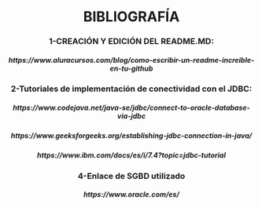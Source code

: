 <h1 align="center"> BIBLIOGRAFÍA </h1>

<h3 align="center">1-CREACIÓN Y EDICIÓN DEL README.MD:</h3>

<h5 align="center">https://www.aluracursos.com/blog/como-escribir-un-readme-increible-en-tu-github</h5>

<h3 align="center">2-Tutoriales de implementación de conectividad con el JDBC:</h3>

<h5 align="center">https://www.codejava.net/java-se/jdbc/connect-to-oracle-database-via-jdbc</h5>
        
<h5 align="center">https://www.geeksforgeeks.org/establishing-jdbc-connection-in-java/</h5>
        
<h5 align="center">https://www.ibm.com/docs/es/i/7.4?topic=jdbc-tutorial</h5>

<h3 align="center">4-Enlace de SGBD utilizado</h3>

<h5 align="center">https://www.oracle.com/es/</h5>
